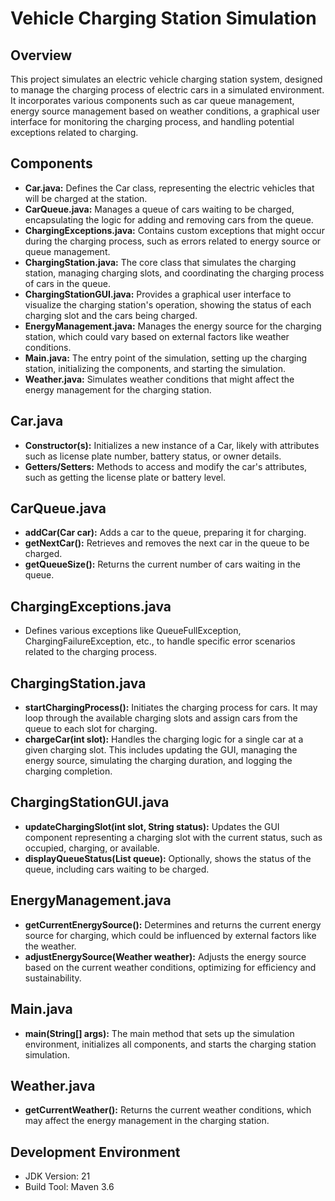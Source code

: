 # Vehicle Charging Station Simulation
## Overview
This project simulates an electric vehicle charging station system, designed to manage the charging process of electric cars in a simulated environment. It incorporates various components such as car queue management, energy source management based on weather conditions, a graphical user interface for monitoring the charging process, and handling potential exceptions related to charging.

## Components
- **Car.java:** Defines the Car class, representing the electric vehicles that will be charged at the station.
- **CarQueue.java:** Manages a queue of cars waiting to be charged, encapsulating the logic for adding and removing cars from the queue.
- **ChargingExceptions.java:** Contains custom exceptions that might occur during the charging process, such as errors related to energy source or queue management.
- **ChargingStation.java:** The core class that simulates the charging station, managing charging slots, and coordinating the charging process of cars in the queue.
- **ChargingStationGUI.java:** Provides a graphical user interface to visualize the charging station's operation, showing the status of each charging slot and the cars being charged.
- **EnergyManagement.java:** Manages the energy source for the charging station, which could vary based on external factors like weather conditions.
- **Main.java:** The entry point of the simulation, setting up the charging station, initializing the components, and starting the simulation.
- **Weather.java:** Simulates weather conditions that might affect the energy management for the charging station.


## Car.java
- **Constructor(s):** Initializes a new instance of a Car, likely with attributes such as license plate number, battery status, or owner details.
- **Getters/Setters:** Methods to access and modify the car's attributes, such as getting the license plate or battery level.
## CarQueue.java
- **addCar(Car car):** Adds a car to the queue, preparing it for charging.
- **getNextCar():** Retrieves and removes the next car in the queue to be charged.
- **getQueueSize():** Returns the current number of cars waiting in the queue.
## ChargingExceptions.java
- Defines various exceptions like QueueFullException, ChargingFailureException, etc., to handle specific error scenarios related to the charging process.
## ChargingStation.java
- **startChargingProcess():** Initiates the charging process for cars. It may loop through the available charging slots and assign cars from the queue to each slot for charging.
- **chargeCar(int slot):** Handles the charging logic for a single car at a given charging slot. This includes updating the GUI, managing the energy source, simulating the charging duration, and logging the charging completion.
## ChargingStationGUI.java
- **updateChargingSlot(int slot, String status):** Updates the GUI component representing a charging slot with the current status, such as occupied, charging, or available.
- **displayQueueStatus(List<Car> queue):** Optionally, shows the status of the queue, including cars waiting to be charged.
## EnergyManagement.java
- **getCurrentEnergySource():** Determines and returns the current energy source for charging, which could be influenced by external factors like the weather.
- **adjustEnergySource(Weather weather):** Adjusts the energy source based on the current weather conditions, optimizing for efficiency and sustainability.
## Main.java
- **main(String[] args):** The main method that sets up the simulation environment, initializes all components, and starts the charging station simulation.
## Weather.java
- **getCurrentWeather():** Returns the current weather conditions, which may affect the energy management in the charging station.

## Development Environment
- JDK Version: 21
- Build Tool: Maven 3.6
